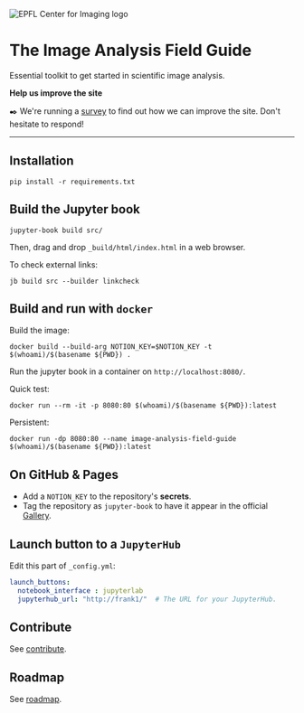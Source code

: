 ![EPFL Center for Imaging logo](https://imaging.epfl.ch/resources/logo-for-gitlab.svg)
# The Image Analysis Field Guide

Essential toolkit to get started in scientific image analysis.

<!-- 👉 See the live website at [this URL](https://epfl-center-for-imaging.github.io/image-analysis-field-guide/). -->

**Help us improve the site**

✒️ We're running a [survey](https://docs.google.com/forms/d/e/1FAIpQLScl3ho-P_F_vO-wSG1CLJCkxEipImF0cQuY_l_o12CRWbKp0Q/viewform?usp=sf_link) to find out how we can improve the site. Don't hesitate to respond!

-------------------------

## Installation

```
pip install -r requirements.txt
```

## Build the Jupyter book

```
jupyter-book build src/
```

Then, drag and drop `_build/html/index.html` in a web browser.

To check external links:

```
jb build src --builder linkcheck
```

## Build and run with `docker`

Build the image:

```
docker build --build-arg NOTION_KEY=$NOTION_KEY -t $(whoami)/$(basename ${PWD}) .
```

Run the jupyter book in a container on `http://localhost:8080/`.

Quick test:

```
docker run --rm -it -p 8080:80 $(whoami)/$(basename ${PWD}):latest
```

Persistent:

```
docker run -dp 8080:80 --name image-analysis-field-guide $(whoami)/$(basename ${PWD}):latest
```

## On GitHub & Pages

- Add a `NOTION_KEY` to the repository's **secrets**.
- Tag the repository as `jupyter-book` to have it appear in the official [Gallery](https://executablebooks.org/en/latest/gallery/).

## Launch button to a `JupyterHub`

Edit this part of `_config.yml`:

```yaml
launch_buttons:
  notebook_interface : jupyterlab
  jupyterhub_url: "http://frank1/"  # The URL for your JupyterHub.
```

## Contribute

See [contribute](./contribute.md).

## Roadmap

See [roadmap](./roadmap.md).